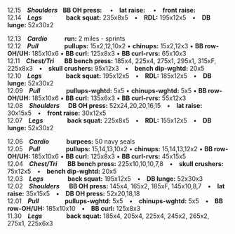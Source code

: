 12.15 ***Shoulders***          **BB OH press:**   • **lat raise:**   • **front raise:**  
12.14 ***Legs***               **back squat:** 235x8x5 • **RDL:** 195x12x5 • **DB lunge:** 52x30x2  

12.13 ***Cardio***             **run:** 2 miles - sprints  
12.12 ***Pull***               **pullups:** 15x2,12,10x2 • **chinups:** 15x2,12x3 • **BB row-OH/UH:** 185x10x6 • **BB curl:** 125x8x3 • **BB curl-rvrs:** 65x10x3  
12.11 ***Chest/Tri***          **BB bench press:** 185x4, 225x4, 275x1, 295x1, 315xF, 225x8x3 • **skull crushers:** 95x12x3 • **bench dip-wghtd:** 20x5  
12.10 ***Legs***               **back squat:** 195x12x5 • **RDL:** 185x12x5 • **DB lunge:** 52x30x2  
12.09 ***Pull***               **pullups-wghtd:** 5x5 • **chinups-wghtd:** 5x5 • **BB row-OH/UH:** 185x10x6 • **BB curl:** 135x6x3 • **BB curl-rvrs:** 55x12x3  
12.08 ***Shoulders***          **DB OH press:** 52x24,20,20,16,15 • **lat raise:** 30x15x5 • **front raise:** 30x12x5  
12.07 ***Legs***               **back squat:** 225x8x5 • **RDL:** 155x12x5 • **DB lunge:** 52x30x2  

12.06 ***Cardio***             **burpees:** 50 navy seals  
12.05 ***Pull***               **pullups:** 15,14,13,10x2 • **chinups:** 15,14,13,12x2 • **BB row-OH/UH:** 185x10x6 • **BB curl:** 125x8x3 • **BB curl-rvrs:** 45x15x5  
12.04 ***Chest/Tri***          **BB bench press:** 225x10,10,10,7,8 • **skull crushers:** 75x12x5 • **bench dip-wghtd:** 20x5  
12.03 ***Legs***               **back squat:** 195x12x5 • **DB lunge:** 52x30x3  
12.02 ***Shoulders***          **BB OH press:** 145x4, 165x2, 185xF, 145x10,8,7 • **lat raise:** 35x15x5 • **DB OH press:** 52x20,18,18  
12.01 ***Pull***               **pullups-wghtd:** 5x5 • **chinups-wghtd:** 5x5 • **BB row-OH/UH:** 185x10x10 • **BB curl:** 125x8x3  
11.30 ***Legs***               **back squat:** 185x4, 205x4, 225x4, 245x2, 265x2, 275x1, 225x6x3  
